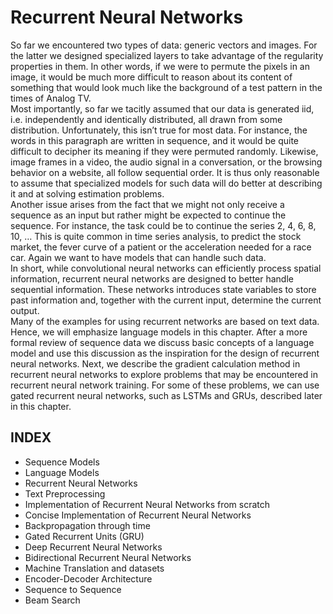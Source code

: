 # Recurrent Neural Networks
So far we encountered two types of data: generic vectors and images. For the latter we designed specialized layers to take advantage of the regularity properties in them. In other words, if we were to permute the pixels in an image, it would be much more difficult to reason about its content of something that would look much like the background of a test pattern in the times of Analog TV.      
Most importantly, so far we tacitly assumed that our data is generated iid, i.e. independently and identically distributed, all drawn from some distribution. Unfortunately, this isn’t true for most data. For instance, the words in this paragraph are written in sequence, and it would be quite difficult to decipher its meaning if they were permuted randomly. Likewise, image frames in a video, the audio signal in a conversation, or the browsing behavior on a website, all follow sequential order. It is thus only reasonable to assume that specialized models for such data will do better at describing it and at solving estimation problems.  
Another issue arises from the fact that we might not only receive a sequence as an input but rather might be expected to continue the sequence. For instance, the task could be to continue the series 2, 4, 6, 8, 10, … This is quite common in time series analysis, to predict the stock market, the fever curve of a patient or the acceleration needed for a race car. Again we want to have models that can handle such data.  
In short, while convolutional neural networks can efficiently process spatial information, recurrent neural networks are designed to better handle sequential information. These networks introduces state variables to store past information and, together with the current input, determine the current output.  
Many of the examples for using recurrent networks are based on text data. Hence, we will emphasize language models in this chapter. After a more formal review of sequence data we discuss basic concepts of a language model and use this discussion as the inspiration for the design of recurrent neural networks. Next, we describe the gradient calculation method in recurrent neural networks to explore problems that may be encountered in recurrent neural network training. For some of these problems, we can use gated recurrent neural networks, such as LSTMs and GRUs, described later in this chapter.  

## INDEX
- Sequence Models
- Language Models
- Recurrent Neural Networks
- Text Preprocessing
- Implementation of Recurrent Neural Networks from scratch
- Concise Implementation of Recurrent Neural Networks
- Backpropagation through time
- Gated Recurrent Units (GRU)
- Deep Recurrent Neural Networks
- Bidirectional Recurrent Neural Networks
- Machine Translation and datasets
- Encoder-Decoder Architecture
- Sequence to Sequence
- Beam Search
